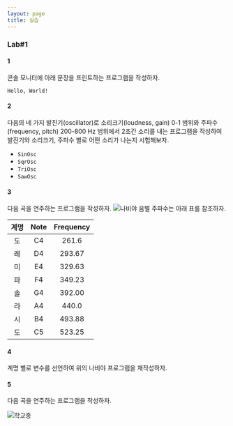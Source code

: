 ```yaml
---
layout: page
title: 실습
---
```


### Lab#1

#### 1 
콘솔 모니터에 아래 문장을 프린트하는 프로그램을 작성하자.
```
Hello, World!
```

#### 2 
다음의 네 가지 발진기(oscillator)로 소리크기(loudness, gain) 0-1 범위와 주파수(frequency, pitch) 200-800 Hz 범위에서 2초간 소리를 내는 프로그램을 작성하여 발진기와 소리크기, 주파수 별로 어떤 소리가 나는지 시험해보자.
- `SinOsc`
- `SqrOsc`
- `TriOsc`
- `SawOsc`

#### 3
다음 곡을 연주하는 프로그램을 작성하자.
![나비야](https://i.imgur.com/Bm2QOBF.png)
음별 주파수는 아래 표를 참조하자.

| 계명 | Note | Frequency | 
|:----:|:-----:|:-----:| 
| 도 | C4 | 261.6 | 
| 레 | D4 | 293.67 | 
| 미 | E4 | 329.63 | 
| 파 | F4 | 349.23 | 
| 솔 | G4 | 392.00 | 
| 라 | A4 | 440.0 | 
| 시 | B4 | 493.88 | 
| 도 | C5 | 523.25 |

#### 4

계명 별로 변수를 선언하여 위의 나비야 프로그램을 재작성하자.

#### 5

다음 곡을 연주하는 프로그램을 작성하자.

![학교종](https://i.imgur.com/cOpJDnx.png)
